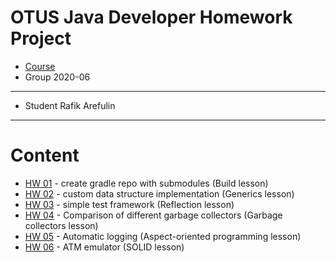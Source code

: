 ﻿# OTUS Java Developer Homework Project

* [Course](https://otus.ru/lessons/razrabotchik-java/?int_source=courses_catalog&int_term=programming)
* Group 2020-06
---
* Student Rafik Arefulin
---
# Content
* [HW 01](./hw01-gradle) - create gradle repo with submodules (Build lesson)
* [HW 02](./hw02-DIYArray) - custom data structure implementation (Generics lesson)
* [HW 03](./hw03-reflection) - simple test framework (Reflection lesson)
* [HW 04](./hw04-GC) - Comparison of different garbage collectors (Garbage collectors lesson)
* [HW 05](./hw05-AOP) - Automatic logging (Aspect-oriented programming lesson)
* [HW 06](./hw06-ATM) - ATM emulator (SOLID lesson)


